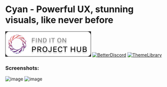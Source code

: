 # Cyan - Powerful UX, stunning visuals, like never before

[![DaBluLite's Project Hub][proj-hub-badge]][proj-hub-link] [![BetterDiscord][bd-badge]][bd-link] [![ThemeLibrary][tl-badge]][tl-link]

[proj-hub-link]: https://www.dablulite.dev/cyan
[proj-hub-badge]: FindItOnProjectHub.png

[bd-link]: https://betterdiscord.app/theme/Cyan
[bd-badge]: GetItOnBetterDiscord.png

[tl-link]: https://discord-themes.com/theme/1
[tl-badge]: GetItOnThemeLibrary.png

### Screenshots:
![image](http://www.dablulite.dev/_next/image?url=%2Fcyan3-screenshot-1.png&w=1920&q=100)
![image](http://www.dablulite.dev/_next/image?url=%2Fcyan3-screenshot-2.png&w=1920&q=100)
